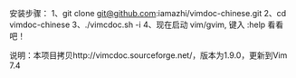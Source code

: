 安装步骤：
1、git clone git@github.com:iamazhi/vimdoc-chinese.git
2、cd vimdoc-chinese 
3、./vimcdoc.sh -i
4、现在启动 vim/gvim, 键入 :help 看看吧！

说明：本项目拷贝http://vimcdoc.sourceforge.net/，版本为1.9.0，更新到Vim 7.4
